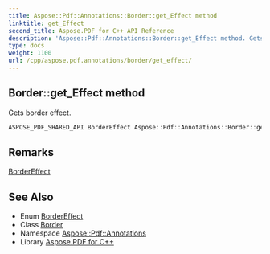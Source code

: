 ```yaml
---
title: Aspose::Pdf::Annotations::Border::get_Effect method
linktitle: get_Effect
second_title: Aspose.PDF for C++ API Reference
description: 'Aspose::Pdf::Annotations::Border::get_Effect method. Gets border effect in C++.'
type: docs
weight: 1100
url: /cpp/aspose.pdf.annotations/border/get_effect/
---
```

## Border::get_Effect method


Gets border effect.

```cpp
ASPOSE_PDF_SHARED_API BorderEffect Aspose::Pdf::Annotations::Border::get_Effect() const
```

## Remarks


[BorderEffect](../../bordereffect/)
## See Also

* Enum [BorderEffect](../../bordereffect/)
* Class [Border](../)
* Namespace [Aspose::Pdf::Annotations](../../)
* Library [Aspose.PDF for C++](../../../)
